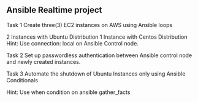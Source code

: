 ## Ansible Realtime project
Task 1
Create three(3) EC2 instances on AWS using Ansible loops

2 Instances with Ubuntu Distribution
1 Instance with Centos Distribution
Hint: Use connection: local on Ansible Control node.

Task 2
Set up passwordless authentication between Ansible control node and newly created instances.

Task 3
Automate the shutdown of Ubuntu Instances only using Ansible Conditionals

Hint: Use when condition on ansible gather_facts
